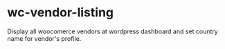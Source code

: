 # wc-vendor-listing
Display all woocomerce vendors at wordpress dashboard and set country name for vendor's profile.
